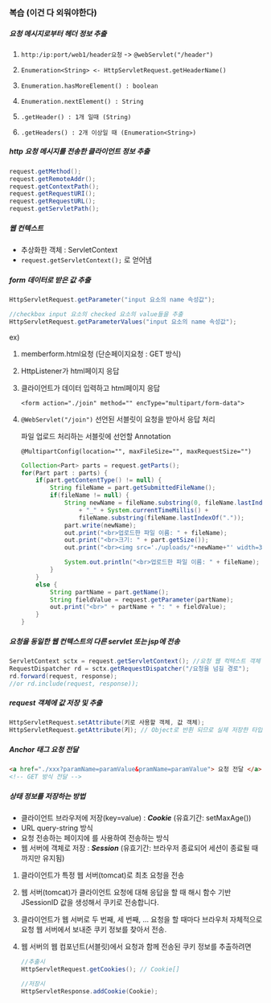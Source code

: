 ### 복습 (이건 다 외워야한다)

##### 요청 메시지로부터 헤더 정보 추출

1. ```http:/ip:port/web1/header요청``` -> ```@webServlet("/header")```

2. ```Enumeration<String> <- HttpServletRequest.getHeaderName()```
3. ```Enumeration.hasMoreElement() : boolean```
4. ```Enumeration.nextElement() : String```
5. ```.getHeader() : 1개 일때 (String)```
6. ```.getHeaders() : 2개 이상일 때 (Enumeration<String>)```



##### http 요청 메시지를 전송한 클라이언트 정보 추출

```java
request.getMethod();
request.getRemoteAddr();
request.getContextPath();
request.getRequestURI();
request.getRequestURL();
request.getServletPath();
```



##### 웹 컨텍스트

- 추상화한 객체 : ServletContext
- ```request.getServletContext();``` 로 얻어냄



##### form 데이터로 받은 값 추출

```java
HttpServletRequest.getParameter("input 요소의 name 속성값");

//checkbox input 요소의 checked 요소의 value들을 추출
HttpServletRequest.getParameterValues("input 요소의 name 속성값");
```

ex)

1. memberform.html요청 (단순페이지요청 : GET 방식)

2. HttpListener가 html페이지 응답

3. 클라이언트가 데이터 입력하고 html페이지 응답

   ```<form action="./join" method="" encType="multipart/form-data">```

4. ```@WebServlet("/join")``` 선언된 서블릿이 요청을 받아서 응답 처리

   파일 업로드 처리하는 서블릿에 선언할 Annotation

   ```@MultipartConfig(location="", maxFileSize="", maxRequestSize="")```

   ```java
   Collection<Part> parts = request.getParts();
   for(Part part : parts) {
       if(part.getContentType() != null) {
           String fileName = part.getSubmittedFileName();
           if(fileName != null) {
               String newName = fileName.substring(0, fileName.lastIndexOf("."))
                   + "_" + System.currentTimeMillis() +
                   fileName.substring(fileName.lastIndexOf("."));
               part.write(newName);
               out.print("<br>업로드한 파일 이름: " + fileName);
               out.print("<br>크기: " + part.getSize());
               out.print("<br><img src='./uploads/"+newName+"' width=300 height=200>");
   
               System.out.println("<br>업로드한 파일 이름: " + fileName);
           }
       }
       else {
           String partName = part.getName();
           String fieldValue = request.getParameter(partName);
           out.print("<br>" + partName + ": " + fieldValue);
       }
   }
   ```



##### 요청을 동일한 웹 컨텍스트의 다른 servlet 또는 jsp에 전송

```java
ServletContext sctx = request.getServletContext(); //요청 웹 컥텍스트 객체 받기
RequestDispatcher rd = sctx.getRequestDispatcher("/요청을 넘길 경로");
rd.forward(request, response);
//or rd.include(request, response));

```



##### request 객체에 값 저장 및 추출

```java
HttpServletRequest.setAttribute(키로 사용할 객체, 값 객체);
HttpServletRequest.getAttribute(키); // Object로 반횐 되므로 실제 저장한 타입으로 다운캐스팅 해야한다.
```



##### Anchor 태그 요청 전달

```html
<a href="./xxx?paramName=paramValue&pramName=paramValue"> 요청 전달 </a>
<!-- GET 방식 전달 -->
```



##### 상태 정보를 저장하는 방법

- 클라이언트 브라우저에 저장(key=value) : ***Cookie*** (유효기간: setMaxAge())
- URL query-string 방식
- 요청 전송하는 페이지에 <input type="hidden" name="" value=""> 를 사용하여 전송하는 방식
- 웹 서버에 객체로 저장 : ***Session*** (유효기간: 브라우저 종료되어 세션이 종료될 때 까지만 유지됨)

1. 클라이언트가 특정 웹 서버(tomcat)로 최초 요청을 전송

2. 웹 서버(tomcat)가 클라이언트 요청에 대해 응답을 할 때 해시 함수 기반 JSessionID 값을 생성해서 쿠키로 전송합니다.

3. 클라이언트가 웹 서버로 두 번째, 세 번째, ... 요청을 할 때마다 브라우처 자체적으로 요청 웹 서버에서 보내준 쿠키 정보를 찾아서 전송.

4. 웹 서버의 웹 컴포넌트(서블릿)에서 요청과 함께 전송된 쿠키 정보를 추출하려면

   ```java
   //추출시
   HttpServletRequest.getCookies(); // Cookie[]
   
   //저장시
   HttpServletResponse.addCookie(Cookie);
   
   
   ```

   